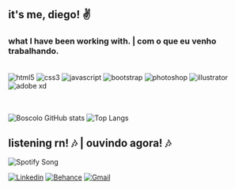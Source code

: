 
## it's me, diego! ✌️

### what I have been working with. | com o que eu venho trabalhando.
<div style="display: inline_block"> <br/>
    <img align="center" alt="html5" src="https://img.shields.io/badge/HTML5-E34F26?style=for-the-badge&logo=html5&logoColor=white" />
    <img align="center" alt="css3" src="https://img.shields.io/badge/CSS3-1572B6?style=for-the-badge&logo=css3&logoColor=white" />
    <img align="center" alt="javascript" src="https://img.shields.io/badge/JavaScript-F7DF1E?style=for-the-badge&logo=javascript&logoColor=black"/>
    <img align="center" alt="bootstrap" src="https://img.shields.io/badge/Bootstrap-563D7C?style=for-the-badge&logo=bootstrap&logoColor=white" />
    <img align="center" alt="photoshop" src="https://img.shields.io/badge/Adobe%20Photoshop-31A8FF?style=for-the-badge&logo=Adobe%20Photoshop&logoColor=black" />
    <img align="center" alt="illustrator" src="https://img.shields.io/badge/Adobe%20Illustrator-FF9A00?style=for-the-badge&logo=adobe%20illustrator&logoColor=white"/>
    <img align="center" alt="adobe xd" src="https://img.shields.io/badge/Adobe%20XD-470137?style=for-the-badge&logo=Adobe%20XD&logoColor=#FF61F6"/>
    <br>
    <br>
    <br>
</div>

![Boscolo GitHub stats](https://github-readme-stats.vercel.app/api?username=talktodeego&show_icons=true&theme=radical)
![Top Langs](https://github-readme-stats.vercel.app/api/top-langs/?username=talktodeego&layout=compact&theme=radical)


## listening rn! 🎶 | ouvindo agora! 🎶
![Spotify Song](https://spotify-readmd.vercel.app/api?theme=dark)

[![Linkedin](https://img.shields.io/badge/LinkedIn-0077B5?style=for-the-badge&logo=linkedin&logoColor=white)](https://www.linkedin.com/in/diegoboscolo/)
[![Behance](https://img.shields.io/badge/-Behance-blue?style=for-the-badge&logo=behance&logoColor=white)](https://www.behance.net/talktodeego)
[![Gmail](https://img.shields.io/badge/Gmail-D14836?style=for-the-badge&logo=gmail&logoColor=white)](mailto:deegotboscolo@gmail.com)

